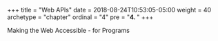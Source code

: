 +++
title = "Web APIs"
date = 2018-08-24T10:53:05-05:00
weight = 40
archetype = "chapter"
ordinal = "4"
pre = "<b>4. </b>"
+++


Making the Web Accessible - for Programs
